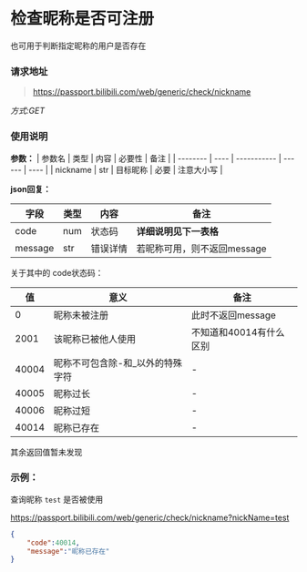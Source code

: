 # 检查昵称是否可注册
也可用于判断指定昵称的用户是否存在

### 请求地址
> https://passport.bilibili.com/web/generic/check/nickname

*方式:GET*

### 使用说明

**参数：**
| 参数名 | 类型 | 内容        | 必要性 | 备注 |
| -------- | ---- | ----------- | ------ | ---- |
| nickname | str  | 目标昵称  | 必要   |   注意大小写   |

**json回复：**

| 字段    | 类型 | 内容       | 备注                        |
| ------- | ---- | -------- | --------------------------- |
| code    | num  | 状态码    | **详细说明见下一表格**        |
| message | str  | 错误详情   | 若昵称可用，则不返回message   |

关于其中的 code状态码：

| 值     | 意义                           | 备注                        |
| ------ | ----------------------------- | --------------------------- |
| 0      |  昵称未被注册                   | 此时不返回message            |
| 2001   |  该昵称已被他人使用              |不知道和40014有什么区别     |
| 40004  |  昵称不可包含除\-和_以外的特殊字符 | \- |
| 40005  |  昵称过长                       | \- |
| 40006  |  昵称过短                       | \- |
| 40014  |  昵称已存在                     | \- |

其余返回值暂未发现

### 示例：

查询昵称 `test` 是否被使用

https://passport.bilibili.com/web/generic/check/nickname?nickName=test

```json
{
	"code":40014,
	"message":"昵称已存在"
}
```
